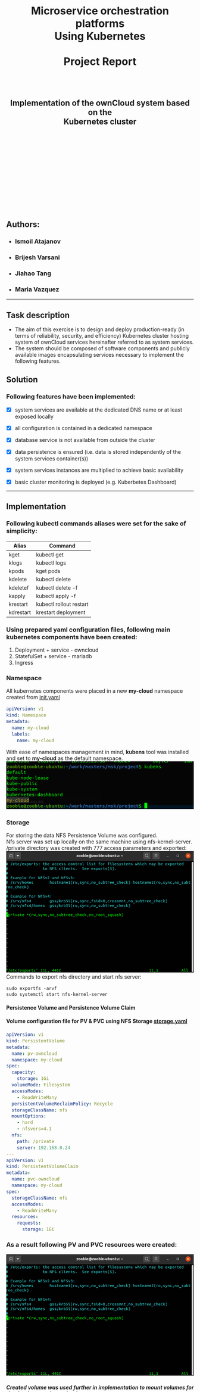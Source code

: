 <br/><br/><br/><br/><br/><br/><br/><br/><br/><br/>
<h1 align=center>Microservice orchestration platforms<br>
Using Kubernetes<br/><br/>Project Report</h1><br/><br/>
<h2 align=center>Implementation of the ownCloud system based on the<br/>Kubernetes cluster</h2>
<br/><br/><br/><br/><br/><br/><br/><br/><br/><br/><br/><br/>

## Authors:
  - ### Ismoil Atajanov</li>
  - ### Brijesh Varsani</li>
  - ### Jiahao Tang</li>
  - ### Maria Vazquez</li>

---

## Task description
- The aim of this exercise is to design and deploy production-ready (in terms of reliability,
  security, and efficiency) Kubernetes cluster hosting system of ownCloud services hereinafter
  referred to as system services.
- The system should be composed of software components and publicly available images
  encapsulating services necessary to implement the following features.

## Solution
<h3>Following features have been implemented:</h3>

- [x] system services are available at the dedicated DNS name or at least exposed locally
- [x] all configuration is contained in a dedicated namespace
- [x] database service is not available from outside the cluster
- [x] data persistence is ensured (i.e. data is stored independently of the system services
  container(s))
- [x] system services instances are multiplied to achieve basic availability
- [x] basic cluster monitoring is deployed (e.g. Kuberbetes Dashboard)


---

## Implementation

### Following kubectl commands aliases were set for the sake of simplicity:
| Alias | Command |
| --------- | ---------|
| kget | kubectl get |
| klogs | kubectl logs |
| kpods | kget pods |
| kdelete | kubectl delete |
| kdeletef | kubectl delete -f |
| kapply | kubectl apply -f |
| krestart | kubectl rollout restart |
| kdrestart | krestart deployment |

### Using prepared yaml configuration files, following main kubernetes components have been created:
1. Deployment + service - owncloud
2. StatefulSet + service - mariadb
3. Ingress


### Namespace

All kubernetes components were placed in a new **my-cloud** namespace created from [init.yaml](https://github.com/Ismail11270/AEII_2020_MSK_-Ismoil_Atajanov-/blob/master/owncloud/init.yaml)
```yaml
apiVersion: v1
kind: Namespace
metadata:
  name: my-cloud
  labels:
    name: my-cloud
```
With ease of namespaces management in mind, **kubens** tool was installed and set to **my-cloud** as the default namespace.
<br/>
![kubens](https://raw.githubusercontent.com/Ismail11270/AEII_2020_MSK_-Ismoil_Atajanov-/master/screenshots/kubens.png)
<br/>


### Storage

For storing the data NFS Persistence Volume was configured. <br/>
Nfs server was set up locally on the same machine using nfs-kernel-server.
/private directory was created with 777 access parameters and exported:
<br/>
![etc/exports](https://raw.githubusercontent.com/Ismail11270/AEII_2020_MSK_-Ismoil_Atajanov-/master/screenshots/etc-exports.png)
<br/>
Commands to export nfs directory and start nfs server: <br/>
```shell
sudo exportfs -arvf
sudo systemctl start nfs-kernel-server
```
#### Persistence Volume and Persistence Volume Claim
#### Volume configuration file for PV & PVC using NFS Storage [storage.yaml](https://github.com/Ismail11270/AEII_2020_MSK_-Ismoil_Atajanov-/blob/master/owncloud/storage/storage.yaml)
```yaml
apiVersion: v1
kind: PersistentVolume
metadata:
  name: pv-owncloud
  namespace: my-cloud
spec:
  capacity:
    storage: 1Gi
  volumeMode: Filesystem
  accessModes:
    - ReadWriteMany
  persistentVolumeReclaimPolicy: Recycle
  storageClassName: nfs
  mountOptions:
    - hard
    - nfsvers=4.1
  nfs:
    path: /private
    server: 192.168.0.24
---
apiVersion: v1
kind: PersistentVolumeClaim
metadata:
  name: pvc-owncloud
  namespace: my-cloud
spec:
  storageClassName: nfs
  accessModes:
    - ReadWriteMany
  resources:
    requests:
      storage: 1Gi
```

### As a result following PV and PVC resources were created:
![pv/pvc](https://raw.githubusercontent.com/Ismail11270/AEII_2020_MSK_-Ismoil_Atajanov-/master/screenshots/etc-exports.png)
<br/>
##### Created volume was used further in implementation to mount volumes for the database and owncloud.

### Database configuration
MariaDB was chosen as the main database server, and it was implemented as a single replica stateful application defined in [mariadb.yaml]()
<br/>

- MariaDB username and password were defined in [**mariadb-secret.yaml**](https://github.com/Ismail11270/AEII_2020_MSK_-Ismoil_Atajanov-/blob/master/owncloud/storage/mariadb-secret.yaml)
- MariaDB environment variables were defined in [**config-map.yaml**](https://github.com/Ismail11270/AEII_2020_MSK_-Ismoil_Atajanov-/blob/master/owncloud/storage/config.yaml)
- MariaDB application configuration was defined in [**mariadb.yaml**](https://github.com/Ismail11270/AEII_2020_MSK_-Ismoil_Atajanov-/blob/master/owncloud/storage/mariadb.yaml)
>In order to configure the database correctly **all the configurations** must be applied *in the same order*

####Previously created persistent volume claim is used here to mount volume for mariadb database.
```yaml
        volumeMounts:
          - name: storage
            mountPath: /var/lib/mysql
            subPath: mysql
        volumes:
          - name: storage
            persistentVolumeClaim:
              claimName: pvc-owncloud
```

### Owncloud configuration
- In order to start only single configuration [owncloud.yaml](https://github.com/Ismail11270/AEII_2020_MSK_-Ismoil_Atajanov-/blob/master/owncloud/owncloud.yaml) is required.
  <br/>

Most important part of the configuration is the container image which was set to ***owncloud*** and volume mounts suggested by the official
documentation for the image. Volume mounts are again mounted on the PVC created earlier:
```yaml
        volumeMounts:
          - name: owncloud-storage
            mountPath: /var/www/html/data
            subPath: owncloud/data
        volumeMounts:
          - name: owncloud-storage
            mountPath: /var/www/html/apps
            subPath: owncloud/apps
        volumeMounts:
          - name: owncloud-storage
            mountPath: /var/www/html/config
            subPath: owncloud/config
        volumes:
          - name: owncloud-storage
            persistentVolumeClaim:
              claimName: pvc-owncloud
```

- Owncloud application can be easily re-scaled using `kubectl scale deployment owncloud --replicas=5`

![rescaling](https://raw.githubusercontent.com/Ismail11270/AEII_2020_MSK_-Ismoil_Atajanov-/master/screenshots/scaling_oc.png)
<br/>

#### The two created applications (deployment and statefulset) were created together with internal services to provide access to the pods
![resources](https://raw.githubusercontent.com/Ismail11270/AEII_2020_MSK_-Ismoil_Atajanov-/master/screenshots/resources.png)
<br/>

### Ingress
Next step of the implementation was to configure nginx ingress to provide external access to owncloud service.
The host for the owncloud service access was set to ***my-cloud.site***. After applying the ingress.yaml configuration owncloud application was exposed at the given host.

- Ingress rules
```yaml
  rules:
    - host: my-cloud.site
      http:
        paths:
          - path: "/"
            pathType: Prefix
            backend:
              service:
                name: owncloud
                port:
                  number: 80
```
### Kubernetes Dashboard
Kubernetes dashboard resources come together with minikube installation. To use them a number of minikube addons have to be enabled.
- Below is the list of all minikube addons enabled for this project:

![addons](https://raw.githubusercontent.com/Ismail11270/AEII_2020_MSK_-Ismoil_Atajanov-/master/screenshots/addons.png)
<br/>
#### Dashboard ingress
As dashboard service exists in a different namespace ( kubernetes-dasboard ), a new [dashboard-ingress.yaml](https://github.com/Ismail11270/AEII_2020_MSK_-Ismoil_Atajanov-/blob/master/owncloud/dashboard-ingress.yaml)
was created to configure an external host to access the dashboard service. The service was exposed at host ***dashboard.my-cloud.size***.

#### DNS Domain names
- After ingress configurations were applied both of them can be view using `kubectl get ingress` command

![ingress](https://raw.githubusercontent.com/Ismail11270/AEII_2020_MSK_-Ismoil_Atajanov-/master/screenshots/ingress.png)
<br/>

- However, in order for this to work the hosts have to be added to /etc/hosts to be resolved properly by DNS.

![etc/hosts](https://raw.githubusercontent.com/Ismail11270/AEII_2020_MSK_-Ismoil_Atajanov-/master/screenshots/etc-hosts.png)
<br/>

### Results:
- After all the steps completion ***owncloud*** service is available at [my-cloud.site]() and ***dashboard*** at [dashboard.my-cloud.site]()
  ![owncloud/loginpage](https://raw.githubusercontent.com/Ismail11270/AEII_2020_MSK_-Ismoil_Atajanov-/master/screenshots/owncloud-login.png)
  <br/>

> To start using owncloud one has to provide credentials and select preferred database and db credentials, which in the case are mariadb/mysql.

![owncloud/mainpage](https://raw.githubusercontent.com/Ismail11270/AEII_2020_MSK_-Ismoil_Atajanov-/master/screenshots/owncloud-main.png)
<br/>

> After log in, main page of owncloud appears, and the application is ready to use at this point.

![owncloud/dashboardpage](https://raw.githubusercontent.com/Ismail11270/AEII_2020_MSK_-Ismoil_Atajanov-/master/screenshots/dashboard-page.png)
<br/>

> Dashboard page is also present and functional at [dashboard.my-cloud.site]()



